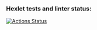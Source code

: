 ### Hexlet tests and linter status:
[![Actions Status](https://github.com/kakkoiirus/frontend-project-lvl2/workflows/hexlet-check/badge.svg)](https://github.com/kakkoiirus/frontend-project-lvl2/actions)